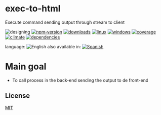 # exec-to-html
Execute command sending output through stream to client


![designing](https://img.shields.io/badge/stability-desgining-red.svg)
[![npm-version](https://img.shields.io/npm/v/exec-to-html.svg)](https://npmjs.org/package/exec-to-html)
[![downloads](https://img.shields.io/npm/dm/exec-to-html.svg)](https://npmjs.org/package/exec-to-html)
[![linux](https://img.shields.io/travis/codenautas/exec-to-html/master.svg)](https://travis-ci.org/codenautas/exec-to-html)
[![windows](https://ci.appveyor.com/api/projects/status/github/codenautas/exec-to-html?svg=true)](https://ci.appveyor.com/project/codenautas/exec-to-html)
[![coverage](https://img.shields.io/coveralls/codenautas/exec-to-html/master.svg)](https://coveralls.io/r/codenautas/exec-to-html)
[![climate](https://img.shields.io/codeclimate/github/codenautas/exec-to-html.svg)](https://codeclimate.com/github/codenautas/exec-to-html)
[![dependencies](https://img.shields.io/david/codenautas/exec-to-html.svg)](https://david-dm.org/codenautas/exec-to-html)


language: ![English](https://raw.githubusercontent.com/codenautas/multilang/master/img/lang-en.png)
also available in:
[![Spanish](https://raw.githubusercontent.com/codenautas/multilang/master/img/lang-es.png)](LEEME.md)


# Main goal

 * To call process in the back-end sending the output to de front-end


## License


[MIT](LICENSE)